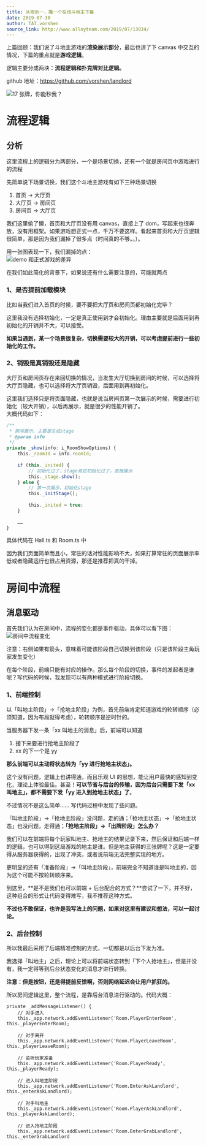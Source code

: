```yaml
---
title: 从零到一，撸一个在线斗地主下篇
date: 2019-07-30
author: TAT.vorshen
source_link: http://www.alloyteam.com/2019/07/13834/
---
```


<!-- {% raw %} - for jekyll -->

上篇回顾：我们说了斗地主游戏的**渲染展示部分**，最后也讲了下 canvas 中交互的情况，下篇的重点就是**游戏逻辑**。

逻辑主要分成两块：**流程逻辑和扑克牌对比逻辑。**

github 地址：<https://github.com/vorshen/landlord>

![17 张牌，你能秒我？](https://raw.githubusercontent.com/vorshen/landlord/master/blog/img/1.png)

# 流程逻辑

## 分析

这里流程上的逻辑分为两部分，一个是场景切换，还有一个就是房间页中游戏进行的流程

先简单说下场景切换，我们这个斗地主游戏有如下三种场景切换

1.  首页 -> 大厅页
2.  大厅页 -> 房间页
3.  房间页 -> 大厅页

我们这里偷了懒，首页和大厅页没有用 canvas，直接上了 dom，写起来也很奔放，没有用框架。如果游戏想正式一点，千万不要这样。看起来首页和大厅页逻辑很简单，那是因为我们漏掉了很多点（时间真的不够。。）。

用一张图表现一下，我们漏掉的点：  
![demo 和正式游戏的差异](https://raw.githubusercontent.com/vorshen/landlord/master/blog/img/17.png)

在我们如此简化的背景下，如果说还有什么需要注意的，可能就两点

### 1、是否提前加载模块

比如当我们进入首页的时候，要不要把大厅页和房间页都初始化完毕？

这里我没有选择初始化，一定是真正使用到才会初始化。理由主要就是后面用到再初始化的开销并不大，可以接受。

**如果当遇到，某一个场景很复杂，切换需要较大的开销，可以考虑提前进行一些初始化的工作。**

### 2、销毁是真销毁还是隐藏

大厅页和房间页存在来回切换的情况，当发生大厅切换到房间的时候，可以选择将大厅页隐藏，也可以选择将大厅页销毁，后面用到再初始化。

这里我们选择只是将页面隐藏，也就是说当房间页第一次展示的时候，需要进行初始化（较大开销），以后再展示，就是很少的性能开销了。  
大概代码如下：

```javascript
/**
 * 房间展示，主要是生成stage
 * @param info 
 */
private _show(info: i_RoomShowOptions) {
    this._roomId = info.roomId;
 
    if (this._inited) {
        // 初始化过了，stage肯定初始化过了，直接展示
        this._stage.show();
    } else {
        // 第一次展示，初始化stage
        this._initStage();
 
        this._inited = true;
    }
 
    ……
}
```

具体代码在 Hall.ts 和 Room.ts 中

因为我们页面简单而且小，常驻的话对性能影响不大，如果打算常驻的页面展示率低或者隐藏运行也很占用资源，那还是推荐把真的干掉。

# 房间中流程

## 消息驱动

首先我们认为在房间中，流程的变化都是事件驱动，具体可以看下图：  
![房间中流程变化](https://raw.githubusercontent.com/vorshen/landlord/master/blog/img/18.png)

注意：右侧如果有箭头，意味着可能该阶段自己切换到该阶段（只是该阶段主角玩家发生变化）

在每个阶段，前端只能有对应的操作。那么每个阶段的切换，事件的发起者是谁呢？写代码的时候，我发现可以有两种模式进行阶段切换。

### 1、前端控制

以「叫地主阶段」->「抢地主阶段」为例，首先前端肯定知道游戏的轮转顺序（必须知道，因为布局就得考虑），轮转顺序是逆时针的。

当服务器下发一条「xx 叫地主的消息」后，前端可以知道

1.  接下来要进行抢地主阶段了
2.  xx 的下一个是 yy

**那么前端可以主动将状态转为「yy 进行抢地主状态」。**

这个没有问题，逻辑上也讲得通，而且乐观 UI 的思想，能让用户最快的感知到变化，理论上体验最佳。甚至！**可以节省与后台的传输，因为后台只需要下发「xx 叫地主」，都不需要下发「yy 进入到抢地主状态」了**。

不过情况不是这么简单…… 写代码过程中发现了些问题。

「叫地主阶段」->「抢地主阶段」没问题，走的通；「抢地主状态」->「抢地主状态」也没问题，走得通；**「抢地主阶段」->「出牌阶段」怎么办？**

我们可以在前端将每个玩家叫地主、抢地主的结果记录下来，然后保证和后端一样的逻辑，也可以得到这局游戏的地主是谁。但是地主获得的三张牌呢？这是一定要得从服务器获得的，出现了冲突，或者说前端无法完整实现的地方。

更明显的还有「准备阶段」->「叫地主阶段」，前端完全不知道谁是叫地主的，因为这个可能不按轮转顺序来。

到这里，**是不是我们也可以前端 + 后台配合的方式？**尝试了一下，并不好，这种组合的形式让代码变得难写，我不推荐这种方式。

**不过也不敢保证，也许是我写法上的问题，如果对这里有建议和想法，可以一起讨论。**

### 2、后台控制

所以我最后采用了后端精准控制的方式，一切都是以后台下发为准。

我选择「叫地主」之后，理论上可以将前端状态转到「下个人抢地主」，但是并没有，我一定得等到后台状态变化的消息才进行转换。

**注意：但是按钮，还是得提前反馈啊，否则网络延迟会让用户抓狂的。**

所以房间逻辑这里，整个流程，是靠后台消息进行驱动的。代码大概：

    private _addMessageListener() {
        // 对手进入
        this._app.network.addEventListener('Room.PlayerEnterRoom', this._playerEnterRoom);
     
        // 对手离开
        this._app.network.addEventListener('Room.PlayerLeaveRoom', this._playerLeaveRoom);
     
        // 监听玩家准备
        this._app.network.addEventListener('Room.PlayerReady', this._playerReady);
     
        // 进入叫地主阶段
        this._app.network.addEventListener('Room.EnterAskLandlord', this._enterAskLandlord);
     
        // 对手叫地主
        this._app.network.addEventListener('Room.PlayerAskLandlord', this._playerAskLandlord);
     
        // 进入抢地主阶段
        this._app.network.addEventListener('Room.EnterGrabLandlord', this._enterGrabLandlord


<!-- {% endraw %} - for jekyll -->